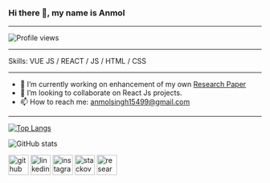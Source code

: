 ### Hi there 👋, my name is **Anmol**
***
![Profile views](https://gpvc.arturio.dev/asc15) 
***
Skills: VUE JS / REACT / JS / HTML / CSS
*** 
- 🔭 I’m currently working on enhancement of my own [Research Paper](https://www.researchgate.net/publication/357478145_Design_Analysis_and_Implementation_of_Online_Competitive_Examination_Using_Heterogeneous_Consortium_Blockchain)
- 👯 I’m looking to collaborate on React Js projects. 
- 📫 How to reach me: anmolsingh15499@gmail.com  
*** 

[![Top Langs](https://github-readme-stats.vercel.app/api/top-langs/?username=asc15)](https://github.com/anuraghazra/github-readme-stats)

![GitHub stats](https://github-readme-stats.vercel.app/api?username=asc15&show_icons=true)  

 [<img src='https://cdn.jsdelivr.net/npm/simple-icons@3.0.1/icons/github.svg' alt='github' height='40'>](https://github.com/asc15)  [<img src='https://cdn.jsdelivr.net/npm/simple-icons@3.0.1/icons/linkedin.svg' alt='linkedin' height='40'>](https://www.linkedin.com/in/anmolsingh15499/)  [<img src='https://cdn.jsdelivr.net/npm/simple-icons@3.0.1/icons/instagram.svg' alt='instagram' height='40'>](https://www.instagram.com/anmol_singh15/)  [<img src='https://cdn.jsdelivr.net/npm/simple-icons@3.0.1/icons/stackoverflow.svg' alt='stackoverflow' height='40'>](https://stackoverflow.com/users/12994418)  [<img src='https://cdn.jsdelivr.net/npm/simple-icons@3.0.1/icons/researchgate.svg' alt='researchgate' height='40'>](https://www.researchgate.net/profile/Anmol-Singh-24)  

